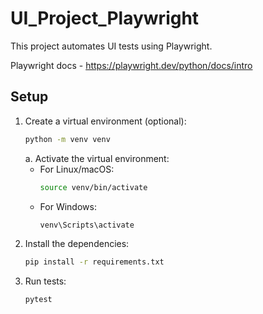 # UI_Project_Playwright
This project automates UI tests using Playwright.

Playwright docs - https://playwright.dev/python/docs/intro

## Setup

1. Create a virtual environment (optional):
   ```bash
   python -m venv venv
   ```
   a. Activate the virtual environment:
      - For Linux/macOS:
         ```bash
         source venv/bin/activate
      - For Windows:
         ```bash
         venv\Scripts\activate
2. Install the dependencies:
   ```bash
   pip install -r requirements.txt

3. Run tests:
    ```bash
    pytest